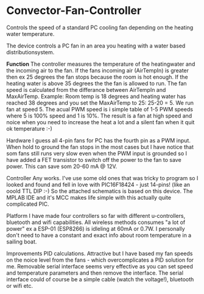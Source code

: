 # Convector-Fan-Controller
Controls the speed of a standard PC cooling fan depending on the heating water temperature.

The device controls a PC fan in an area you heating with a water based distributionsystem.

<b>Function</b>
The controller measures the temperature of the heatingwater and the incoming air to the fan.
If the fans incoming air (AirTempIn) is greater then ex 25 degrees the fan stops because the room is hot enough.
If the heating water is above 35 degrees the the fan is allowed to run. The fan speed is calculated from the differance between AirTempIn and MaxAirTemp. Example:
Room temp is 18 degrees and heating water has reached 38 degrees and you set the MaxAirTemp to 25: 25-20 = 5. We run fan at speed 5.
The acual PWM speed is i simple table of 1-5 PWM speeds where 5 is 100% speed and 1 is 10%.
The result is a fan at high speed and noice when you need to increase the heat a lot and a silent fan when it quit ok temperature :-)

Hardware
I guess all 4-pin fans for PC has the fourth pin as a PWM input. When hold to ground the fan stops in the most cases but I have notice that som fans still runs very slow even when the PWM input is grounded so I have added a FET transistor to switch off the power to the fan to save power. This can save som 20-60 mA @ 12V.

Controller
Any works. I've use some old ones that was tricky to program so I looked and found and fell in love with PIC16F18424 - just 14-pins! (like an ooold TTL DIP :-) So the attached schematics is based on this device. The MPLAB IDE and it's MCC makes life simple with this actually quite complicated PIC.

Platform
I have made four controllers so far with different u-controllers, bluetooth and wifi capabilities. All wireless methods consumes "a lot of power" ex a ESP-01 (ESP8266) is idleling at 60mA or 0.7W. I personally don't need to have a constant and exact info about room temperature in a sailing boat.

Improvements
PID calculations. Attractive but I have based my fan speeds on the noice level from the fans - which overcomplicates a PID solution for me.
Removable serial interface seems very effective as you can set speed and temperature parameters and then remove the interface. The serial interface could of course be a simple cable (watch the voltage!), bluetooth or wifi etc.




